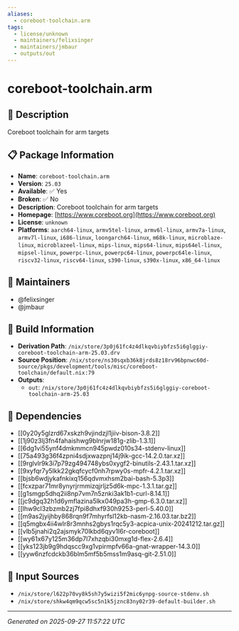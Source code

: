 ```yaml
---
aliases:
  - coreboot-toolchain.arm
tags:
  - license/unknown
  - maintainers/felixsinger
  - maintainers/jmbaur
  - outputs/out
---
```


# coreboot-toolchain.arm

## 📝 Description

Coreboot toolchain for arm targets

## 📋 Package Information

- **Name**: `coreboot-toolchain.arm`
- **Version**: `25.03`
- **Available**: ✅ Yes
- **Broken**: ✅ No
- **Description**: Coreboot toolchain for arm targets
- **Homepage**: [https://www.coreboot.org](https://www.coreboot.org)
- **License**: `unknown`
- **Platforms**: `aarch64-linux`, `armv5tel-linux`, `armv6l-linux`, `armv7a-linux`, `armv7l-linux`, `i686-linux`, `loongarch64-linux`, `m68k-linux`, `microblaze-linux`, `microblazeel-linux`, `mips-linux`, `mips64-linux`, `mips64el-linux`, `mipsel-linux`, `powerpc-linux`, `powerpc64-linux`, `powerpc64le-linux`, `riscv32-linux`, `riscv64-linux`, `s390-linux`, `s390x-linux`, `x86_64-linux`
## 👥 Maintainers

- @felixsinger
- @jmbaur


## 🔧 Build Information

- **Derivation Path**: `/nix/store/3p0j61fc4z4dlkqvbiybfzs5i6glggiy-coreboot-toolchain-arm-25.03.drv`
- **Source Position**: `/nix/store/ns30sqxb36k8jrds8z18rv96bpnwc60d-source/pkgs/development/tools/misc/coreboot-toolchain/default.nix:79`
- **Outputs**:
  - `out`:  `/nix/store/3p0j61fc4z4dlkqvbiybfzs5i6glggiy-coreboot-toolchain-arm-25.03`

## 🔗 Dependencies

- [[0y20y5glzrd67xskzh9vjindzjl1jiiv-bison-3.8.2]]
- [[1j90z3lj3fn4fahaishwg9blnrjw181g-zlib-1.3.1]]
- [[6dg1vi55ynf4dmkmmcn945pwdz010s34-stdenv-linux]]
- [[75a493g36f4zpni4sdjxwazpnj14j9ik-gcc-14.2.0.tar.xz]]
- [[9rglvlr9k3i7p79zg494748ybs0xygf2-binutils-2.43.1.tar.xz]]
- [[9xyfqr7y5lkk22gkqfcycf0nh7rpwy0s-mpfr-4.2.1.tar.xz]]
- [[bjsb6wdjykafnkixq156qdvmxhsm2bai-bash-5.3p3]]
- [[fcxzpar71mr8ynyrjrmmizqjrljz5d6k-mpc-1.3.1.tar.gz]]
- [[g1smgp5dhq2ii8np7vm7n5znki3ak1b1-curl-8.14.1]]
- [[jc9dgq32h1d6ymflazina5lkx049pa3h-gmp-6.3.0.tar.xz]]
- [[lhw9cl3zbzmb2zj7fpi8dhxf930h9253-perl-5.40.0]]
- [[m9as2jyijhby868rqn9f7mhyrfsl12kb-nasm-2.16.03.tar.bz2]]
- [[q5mgbx4ii4wlr8r3mnhs2gbys1rqc5y3-acpica-unix-20241212.tar.gz]]
- [[vlb5jnahi2q2ajsmyk70lkbd6qyv1l6r-coreboot]]
- [[wy61x67y125m36dp7l7xhzqbi30mxg1d-flex-2.6.4]]
- [[yks123jb9g9hdqscc9xg1vpirmpfv66a-gnat-wrapper-14.3.0]]
- [[yyw6nzfcdckb36blm5mf5b5mss1m9asq-git-2.51.0]]

## 📁 Input Sources

- `/nix/store/l622p70vy8k5sh7y5wizi5f2mic6ynpg-source-stdenv.sh`
- `/nix/store/shkw4qm9qcw5sc5n1k5jznc83ny02r39-default-builder.sh`

---
*Generated on 2025-09-27 11:57:22 UTC*
